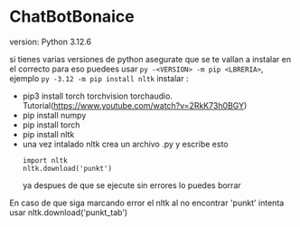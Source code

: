 # ChatBotBonaice
version: Python 3.12.6

si tienes varias versiones de python asegurate que se te vallan a instalar en el correcto para eso puedees usar
`py -<VERSION> -m pip <LBRERIA>`, ejemplo `py -3.12 -m pip install nltk`
instalar : 
 * pip3 install torch torchvision torchaudio. Tutorial(https://www.youtube.com/watch?v=2RkK73h0BGY)
 * pip install numpy
 * pip install torch
 * pip install nltk 
 * una vez intalado nltk crea un archivo .py y escribe esto 
    ```
    import nltk
    nltk.download('punkt')
    ```
    ya despues de que se ejecute sin errores lo puedes borrar

En caso de que siga marcando error el nltk al no encontrar 'punkt' intenta usar nltk.download('punkt_tab')
